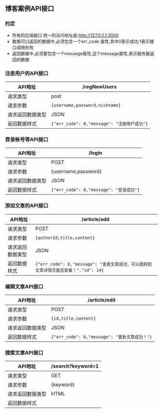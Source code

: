 ## 博客案例API接口

### 约定
+ 所有的后端接口 统一的访问地址是:http://127.0.0.1:3000
+ 数据可口返回的数据中,必须包含一个err_code 属性,其中0表示成功;1表示接口调用失败
+ 返回数据中,必须要包含一个message属性,这个message属性,表示服务器返回的数据

### 注册用户的API接口
API地址|/regNewUsers|
------|--------------|
请求类型|post
请求参数|`{username,password,nickname}`
请求返回数据类型|JSON
返回数据样式|`{"err_code": 0,"message": "注册用户成功"}`

### 登录帐号等API接口
API地址|/login|
------|--------------|
请求类型|POST
请求参数|{username,password}
请求返回数据类型|JSON
返回数据样式|`{"err_code": 0,"message": "登录成功"}`

### 添加文章的API接口
API地址|/article/add|
------|--------------|
请求类型|POST
请求参数|`{authorId,title,content}`
请求返回数据类型|JSON
返回数据样式|`{"err_code": 0,"message": "发表文章成功，可以跳转到文章详情页面去查看！","id": 14}`

### 编辑文章API接口
API地址|/article/edit|
------|--------------|
请求类型|POST
请求参数|`{id,title,content}`
请求返回数据类型|JSON
返回数据样式|`{"err_code": 0,"message": "更新文章成功！"}`

### 搜索文章API接口
API地址|/search?keyword=1|
------|--------------|
请求类型|GET
请求参数|{keyword}
请求返回数据类型|HTML
返回数据样式|


